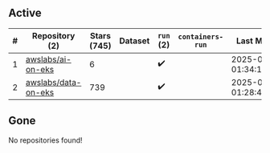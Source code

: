 ## Active
| # | Repository (2) | Stars (745) | Dataset | `run` (2) | `containers-run` | Last Modified |
| --- | --- | --- | --- | --- | --- | --- |
| 1 | [awslabs/ai-on-eks](https://github.com/awslabs/ai-on-eks) | 6 |  | :heavy_check_mark: |  | 2025-04-19 01:34:19+00:00 |
| 2 | [awslabs/data-on-eks](https://github.com/awslabs/data-on-eks) | 739 |  | :heavy_check_mark: |  | 2025-04-19 01:28:43+00:00 |

## Gone
No repositories found!
